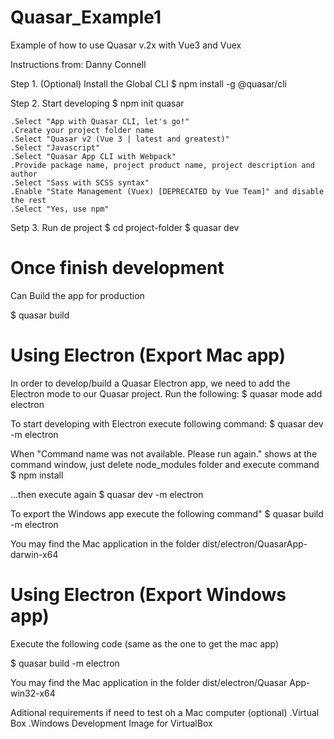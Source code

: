 # Quasar_Example1
Example of how to use Quasar v.2x with Vue3 and Vuex

Instructions from: Danny Connell

Step 1. (Optional) Install the Global CLI
$ npm install -g @quasar/cli

Step 2. Start developing
$ npm init quasar

    .Select "App with Quasar CLI, let's go!"
    .Create your project folder name
    .Select "Quasar v2 (Vue 3 | latest and greatest)"
    .Select "Javascript"
    .Select "Quasar App CLI with Webpack"
    .Provide package name, project product name, project description and author
    .Select "Sass with SCSS syntax"
    .Enable "State Management (Vuex) [DEPRECATED by Vue Team]" and disable the rest
    .Select "Yes, use npm"

Setp 3. Run de project
$ cd project-folder
$ quasar dev 

# Once finish development
Can Build the app for production

$ quasar build


# Using Electron (Export Mac app)
In order to develop/build a Quasar Electron app, we need to add the Electron mode to our Quasar project. Run the following:
$ quasar mode add electron

To start developing with Electron execute following command:
$ quasar dev -m electron

When "Command name was not available. Please run again." shows at the command window, just delete node_modules folder and execute command
$ npm install

...then execute again
$ quasar dev -m electron


To export the Windows app execute the following command"
$ quasar build -m electron

You may find the Mac application in the folder dist/electron/QuasarApp-darwin-x64



# Using Electron (Export Windows app)
Execute the following code (same as the one to get the mac app)

$ quasar build -m electron

You may find the Mac application in the folder dist/electron/Quasar App-win32-x64

Aditional requirements if need to test oh a Mac computer (optional)
.Virtual Box
.Windows Development Image for VirtualBox
